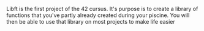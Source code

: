 Libft is the first project of the 42 cursus. It's purpose is to create a library of functions that you've partly already created during your piscine.
You will then be able to use that library on most projects to make life easier
